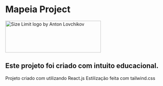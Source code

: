 # Mapeia Project
<img src="https://www.mapeia.com.br/images/mapeia-logo.png" alt="Size Limit logo by Anton Lovchikov" width="300" height="100">

## Este projeto foi criado com intuito educacional.

Projeto criado com utilizando React.js
Estilização feita com tailwind.css


